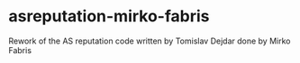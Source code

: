 asreputation-mirko-fabris
=========================

Rework of the AS reputation code written by Tomislav Dejdar done by Mirko Fabris


